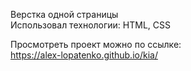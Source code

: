 Верстка одной страницы <br>
Использовал технологии: HTML, CSS <br>

Просмотреть проект можно по ссылке: <br>
https://alex-lopatenko.github.io/kia/ 